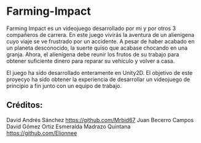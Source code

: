 # Farming-Impact
Farming Impact es un videojuego desarrollado por mi y por otros 3 compañeros de carrera. En este juego vivirás la aventura de un alienígena cuyo viaje se ve frustrado por un accidente. A pesar de haber acabado en un planeta desconocido, la suerte quiso que acabase chocando en una granja. Ahora, el alienígena debe reunir los frutos de su trabajo para obtener suficiente dinero para reparar su vehículo y volver a casa.

El juego ha sido desarrollado enteramente en Unity2D. El objetivo de este proyecyo ha sido obtener la experiencia de desarrollar un videojuego de principio a fin junto con un equipo de trabajo.

## Créditos:
David Andrés Sánchez https://github.com/Mrbid67
Juan Becerro Campos 
David Gómez Ortiz 
Esmeralda Madrazo Quintana https://github.com/Elionnee
